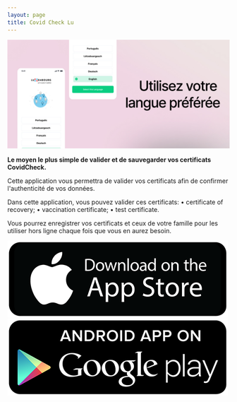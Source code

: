 ```yaml
---
layout: page
title: Covid Check Lu
---
```


<img src="/assets/images/pages/covid-check-lu-banner.jpg">

**Le moyen le plus simple de valider et de sauvegarder vos certificats CovidCheck.**

Cette application vous permettra de valider vos certificats afin de confirmer l'authenticité de vos données.

Dans cette application, vous pouvez valider ces certificats:
• certificate of recovery;
• vaccination certificate;
• test certificate.

Vous pourrez enregistrer vos certificats et ceux de votre famille pour les utiliser hors ligne chaque fois que vous en aurez besoin.

<a href="#"><img src="/assets/images/pages/apple-store.png"></a>
<a href="#"><img src="/assets/images/pages/google-play.png"></a>